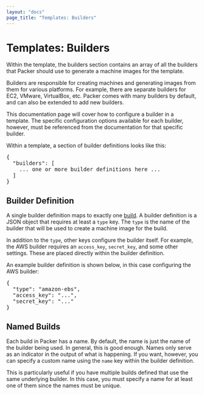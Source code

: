 ```yaml
---
layout: "docs"
page_title: "Templates: Builders"
---
```


# Templates: Builders

Within the template, the builders section contains an array of all the
builders that Packer should use to generate a machine images for the template.

Builders are responsible for creating machines and generating images from
them for various platforms. For example, there are separate builders for
EC2, VMware, VirtualBox, etc. Packer comes with many builders by default,
and can also be extended to add new builders.

This documentation page will cover how to configure a builder in a template.
The specific configuration options available for each builder, however,
must be referenced from the documentation for that specific builder.

Within a template, a section of builder definitions looks like this:

<pre class="prettyprint">
{
  "builders": [
    ... one or more builder definitions here ...
  ]
}
</pre>

## Builder Definition

A single builder definition maps to exactly one [build](/docs/basics/terminology.html#term-build).
A builder definition is a JSON object that requires at least a `type` key. The
`type` is the name of the builder that will be used to create a machine image
for the build.

In addition to the `type`, other keys configure the builder itself. For
example, the AWS builder requires an `access_key`, `secret_key`, and
some other settings. These are placed directly within the builder definition.

An example builder definition is shown below, in this case configuring
the AWS builder:

<pre class="prettyprint">
{
  "type": "amazon-ebs",
  "access_key": "...",
  "secret_key": "..."
}
</pre>

## Named Builds

Each build in Packer has a name. By default, the name is just the name
of the builder being used. In general, this is good enough. Names only serve
as an indicator in the output of what is happening. If you want, however,
you can specify a custom name using the `name` key within the builder definition.

This is particularly useful if you have multiple builds defined that use
the same underlying builder. In this case, you must specify a name for at least
one of them since the names must be unique.
